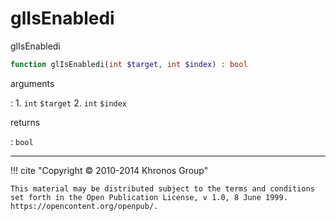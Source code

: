 # glIsEnabledi
glIsEnabledi

```php
function glIsEnabledi(int $target, int $index) : bool
```

arguments

:    1. `int` `$target` 
    2. `int` `$index` 

returns

:    `bool` 

---
     

!!! cite "Copyright © 2010-2014 Khronos Group"

    This material may be distributed subject to the terms and conditions set forth in the Open Publication License, v 1.0, 8 June 1999. https://opencontent.org/openpub/.
